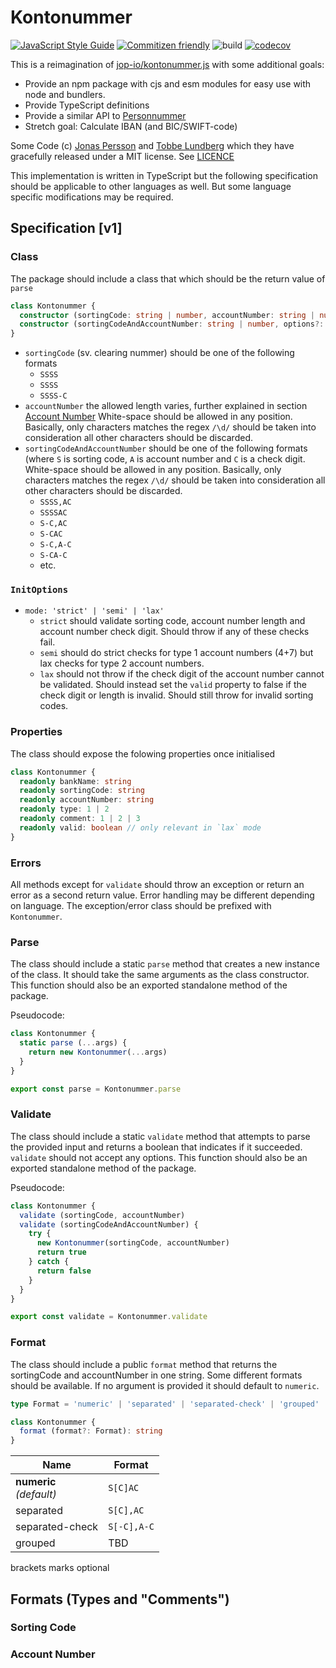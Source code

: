 # Kontonummer

[![JavaScript Style Guide](https://img.shields.io/badge/code_style-standard-brightgreen.svg)](https://standardjs.com)
[![Commitizen friendly](https://img.shields.io/badge/commitizen-friendly-brightgreen.svg)](http://commitizen.github.io/cz-cli/)
![build](https://github.com/svbeon/kontonummer/workflows/build/badge.svg)
[![codecov](https://codecov.io/gh/svbeon/kontonummer/branch/master/graph/badge.svg)](https://codecov.io/gh/svbeon/kontonummer)

This is a reimagination of [jop-io/kontonummer.js](https://github.com/jop-io/kontonummer.js)
with some additional goals:

- Provide an npm package with cjs and esm modules for easy use with node and
  bundlers.
- Provide TypeScript definitions
- Provide a similar API to [Personnummer](https://personnummer.dev)
- Stretch goal: Calculate IBAN (and BIC/SWIFT-code)

Some Code (c) [Jonas Persson](https://github.com/jop-io) and
[Tobbe Lundberg](https://github.com/Tobbe) which they have gracefully released
under a MIT license. See [LICENCE](/svbeon/kontonummer/blob/master/LICENSE)

This implementation is written in TypeScript but the following specification
should be applicable to other languages as well. But some language specific
modifications may be required.

## Specification [v1]

### Class

The package should include a class that which should be the return value of `parse`

```typescript
class Kontonummer {
  constructor (sortingCode: string | number, accountNumber: string | number, options?: InitOptions)
  constructor (sortingCodeAndAccountNumber: string | number, options?: InitOptions)
}
```

- `sortingCode` (sv. clearing nummer) should be one of the following formats
  - `SSSS`
  - `SSSS`
  - `SSSS-C`
- `accountNumber` the allowed length varies, further explained in section
  [Account Number](#account-number)
  White-space should be allowed in any position. Basically, only characters
  matches the regex `/\d/` should be taken into consideration all other
  characters should be discarded.
- `sortingCodeAndAccountNumber` should be one of the following formats
  (where `S` is sorting code, `A` is account number and `C` is a check digit.
  White-space should be allowed in any position. Basically, only characters
  matches the regex `/\d/` should be taken into consideration all other
  characters should be discarded.
  - `SSSS,AC`
  - `SSSSAC`
  - `S-C,AC`
  - `S-CAC`
  - `S-C,A-C`
  - `S-CA-C`
  - etc.

### `InitOptions`

- `mode: 'strict' | 'semi' | 'lax'`
  - `strict` should validate sorting code, account number length and account
    number check digit. Should throw if any of these checks fail.
  - `semi` should do strict checks for type 1 account numbers (4+7) but lax
    checks for type 2 account numbers.
  - `lax` should not throw if the check digit of the account number cannot be
    validated. Should instead set the `valid` property to false if the check
    digit or length is invalid. Should still throw for invalid sorting codes.

### Properties

The class should expose the folowing properties once initialised

```typescript
class Kontonummer {
  readonly bankName: string
  readonly sortingCode: string
  readonly accountNumber: string
  readonly type: 1 | 2
  readonly comment: 1 | 2 | 3
  readonly valid: boolean // only relevant in `lax` mode
}
```

### Errors

All methods except for `validate` should throw an exception or return an error
as a second return value. Error handling may be different depending on language.
The exception/error class should be prefixed with `Kontonummer`.

### Parse

The class should include a static `parse` method that creates a new instance of
the class. It should take the same arguments as the class constructor. This
function should also be an exported standalone method of the package.

Pseudocode:

```typescript
class Kontonummer {
  static parse (...args) {
    return new Kontonummer(...args)
  }
}

export const parse = Kontonummer.parse
```

### Validate

The class should include a static `validate` method that attempts to parse the
provided input and returns a boolean that indicates if it succeeded. `validate`
should not accept any options. This function should also be an exported
standalone method of the package.

Pseudocode:

```typescript
class Kontonummer {
  validate (sortingCode, accountNumber)
  validate (sortingCodeAndAccountNumber) {
    try {
      new Kontonummer(sortingCode, accountNumber)
      return true
    } catch {
      return false
    }
  }
}

export const validate = Kontonummer.validate
```

### Format

The class should include a public `format` method that returns the sortingCode
and accountNumber in one string. Some different formats should be available.
If no argument is provided it should default to `numeric`.

```typescript
type Format = 'numeric' | 'separated' | 'separated-check' | 'grouped'

class Kontonummer {
  format (format?: Format): string
}
```

| Name | Format |
| ---- | ---- |
| **numeric** <br/> _(default)_ | `S[C]AC` |
| separated | `S[C],AC` |
| separated-check | `S[-C],A-C` |
| grouped | TBD|
brackets marks optional

## Formats (Types and "Comments")

### Sorting Code

### Account Number

